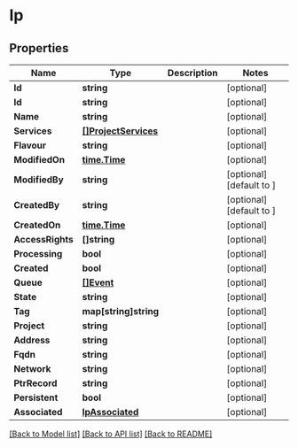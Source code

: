 # Ip

## Properties

Name | Type | Description | Notes
------------ | ------------- | ------------- | -------------
**Id** | **string** |  | [optional] 
**Id** | **string** |  | [optional] 
**Name** | **string** |  | [optional] 
**Services** | [**[]ProjectServices**](project_services.md) |  | [optional] 
**Flavour** | **string** |  | [optional] 
**ModifiedOn** | [**time.Time**](time.Time.md) |  | [optional] 
**ModifiedBy** | **string** |  | [optional] [default to ]
**CreatedBy** | **string** |  | [optional] [default to ]
**CreatedOn** | [**time.Time**](time.Time.md) |  | [optional] 
**AccessRights** | **[]string** |  | [optional] 
**Processing** | **bool** |  | [optional] 
**Created** | **bool** |  | [optional] 
**Queue** | [**[]Event**](event.md) |  | [optional] 
**State** | **string** |  | [optional] 
**Tag** | **map[string]string** |  | [optional] 
**Project** | **string** |  | [optional] 
**Address** | **string** |  | [optional] 
**Fqdn** | **string** |  | [optional] 
**Network** | **string** |  | [optional] 
**PtrRecord** | **string** |  | [optional] 
**Persistent** | **bool** |  | [optional] 
**Associated** | [**IpAssociated**](ip_associated.md) |  | [optional] 

[[Back to Model list]](../README.md#documentation-for-models) [[Back to API list]](../README.md#documentation-for-api-endpoints) [[Back to README]](../README.md)


